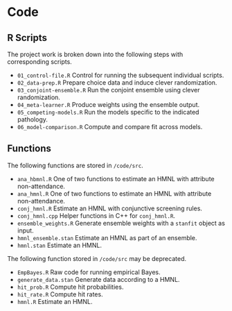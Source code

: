 # Code

## R Scripts

The project work is broken down into the following steps with
corresponding scripts.

- `01_control-file.R` Control for running the subsequent individual
  scripts.
- `02_data-prep.R` Prepare choice data and induce clever randomization.
- `03_conjoint-ensemble.R` Run the conjoint ensemble using clever
  randomization.
- `04_meta-learner.R` Produce weights using the ensemble output.
- `05_competing-models.R` Run the models specific to the indicated
  pathology.
- `06_model-comparison.R` Compute and compare fit across models.

## Functions

The following functions are stored in `/code/src`.

- `ana_hbmnl.R` One of two functions to estimate an HMNL with attribute
  non-attendance.
- `ana_hmnl.R` One of two functions to estimate an HMNL with attribute
  non-attendance.
- `conj_hmnl.R` Estimate an HMNL with conjunctive screening rules.
- `conj_hmnl.cpp` Helper functions in C++ for `conj_hmnl.R`.
- `ensemble_weights.R` Generate ensemble weights with a `stanfit` object
  as input.
- `hmnl_ensemble.stan` Estimate an HMNL as part of an ensemble.
- `hmnl.stan` Estimate an HMNL.

The following function stored in `/code/src` may be deprecated.

- `EmpBayes.R` Raw code for running empirical Bayes.
- `generate_data.stan` Generate data according to a HMNL.
- `hit_prob.R` Compute hit probabilities.
- `hit_rate.R` Compute hit rates.
- `hmnl.R` Estimate an HMNL.

